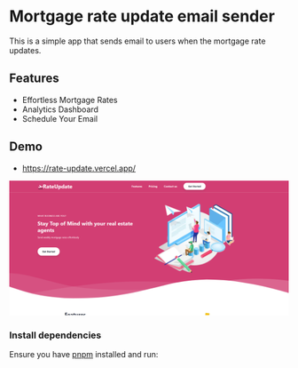 # Mortgage rate update email sender

This is a simple app that sends email to users when the mortgage rate updates.

## Features

- Effortless Mortgage Rates
- Analytics Dashboard
- Schedule Your Email

## Demo

- https://rate-update.vercel.app/

[![Screenshot of demo](./public/demo.png)](https://rate-update.vercel.app/)

### Install dependencies

Ensure you have [pnpm](https://pnpm.io/installation) installed and run:
